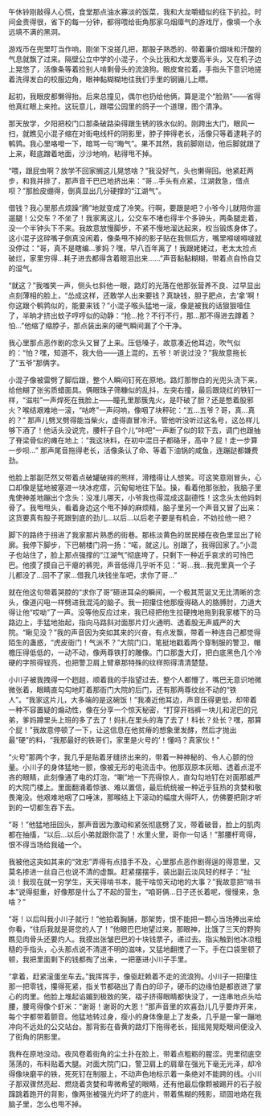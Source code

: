 午休铃刚敲得人心慌，食堂那点油水寡淡的饭菜，我和大龙嚼蜡似的往下扒拉。时间金贵得很，省下的每一分钟，都得喂给街角那家乌烟瘴气的游戏厅，像填一个永远填不满的黑洞。

游戏币在兜里叮当作响，刚坐下没搓几把，那股子熟悉的、带着廉价烟味和汗酸的气息就飘了过来。隔壁公立中学的小混子，个头比我和大龙要高半头，又在机子边上晃悠了，活像条等着捡别人啃剩骨头的流浪狗。眼皮耷拉着，手指头下意识地搓着洗得发白的校服边角，眼神黏糊糊地往我们手里的钢镚儿上瞟。

起初，我眼皮都懒得抬。后来总撞见，偶尔也扔给他俩，算是混个“脸熟”——省得他真红眼上来抢。这玩意儿，跟喂公园里的鸽子一个道理，图个清净。

那天放学，夕阳把校门口那条破路染得跟生锈的铁水似的。刚跨出大门，眼风一扫，就瞧见小混子缩在对街电线杆的阴影里，脖子抻得老长，活像只等着逮耗子的鹌鹑。我心里咯噔一下，暗骂一句“晦气”。果不其然，我前脚刚动，他后脚就跟了上来，鞋底蹭着地面，沙沙地响，粘得甩不掉。

“喂，跟屁虫啊？放学不回家搁这儿晃悠啥？”我没好气，头也懒得回。他紧赶两步，和我并排了，那声音干巴巴地挤出来：“哥…手头有点紧，江湖救急，借点呗？”那脸皮绷得，倒真显出几分硬撑的“江湖气”。

借钱？我心里那点烦躁“腾”地就变成了冷笑。行啊，要跟是吧？小爷今儿就陪你遛遛腿！公交车？不坐了！我家离这儿，公交车不堵也得半个多钟头，两条腿走着，没一个半钟头下不来。我故意放慢脚步，不紧不慢地溜达起来，权当锻炼身体了。这小混子这碎嘴子倒真没闲着，像条甩不掉的影子贴在我侧后方，嘴里嘚啵嘚啵就没停过：“哥，真不是瞎编…爹妈？嘿，早八百年离了！我跟姥姥过，老太太捡点破烂，家里穷得…耗子进去都得含着眼泪出来……”声音黏黏糊糊，带着点自怜自艾的湿气。

“就这？”我嗤笑一声，侧头乜斜他一眼，路灯的光落在他那张营养不良、过早显出点刻薄相的脸上，“怂成这样，还敢学人出来要钱？真缺钱，胆子肥点，去‘拿’啊！你这跟个鹌鹑似的，能要来钱？”小混子喉头猛地一滚，像是被我的话狠狠噎住了，半晌才挤出蚊子哼哼似的动静：“抢…抢？不行不行，那…那不得进去蹲着？怕…”他缩了缩脖子，那点装出来的硬气瞬间漏了个干净。

我心里那点恶作剧的念头又冒了上来。压低嗓子，故意凑近他耳边，吹气似的：“怕？嘿，知道不，我大伯——道上混的，五爷！听说过没？”我故意拖长了“五爷”那俩字。

小混子像被雷劈了脚后跟，整个人瞬间钉死在原地。路灯那惨白的光兜头浇下来，给他糊了张劣质蜡面具。俩眼珠子筛糠似的乱抖，左突右撞，最后跟烧红的铁钉一样，“滋啦”一声焊死在我脸上——瞳孔里那簇鬼火，是吓破了胆？还是憋着股邪火？喉结艰难地一滚，“咕咚”一声闷响，像咽了块秤砣：“五…五爷？哥，真…真的？” 那声儿劈叉劈得能当柴火，虚得直冒冷汗。管他听没听过这名号，这怂样儿够下酒了！他话头没说完，腰杆子自个儿“咔吧”一声断了似的软下去，调门也跟抽了脊梁骨似的瘫在地上：“我这块料，在初中混日子都硌牙，高中？屁！走一步算一步呗…” 那声尾音拖得老长，活像条认了命、等着下油锅的咸鱼，连蹦跶都嫌费劲。

他脸上那副茫然又带着点破罐破摔的熊样，滑稽得让人想笑。可这笑意刚冒头，心口却像是猛地被塞进一块冰疙瘩，沉甸甸地往下坠。操，看着他那张脸，我脑子里鬼使神差地蹦出个念头：没准儿哪天，小爷我也得混成这副德性！这念头太他妈刺骨了。我甩甩头，看着身边这个甩不掉的麻烦精，脑子里另一个声音又冒了出来：这货要真有股子死跟到底的劲儿…以后…以后老子要是有机会，不妨拉他一把？

脚下的路终于拐进了我家那片熟悉的街巷。那栋淡黄色的居民楼在夜色里显出了轮廓。我停下脚步，下巴朝楼门洞一扬：“喏，就这儿。别跟了，我得回家了。”小混子也站住了，脸上那点强撑的“江湖气”彻底垮了，只剩下一种近乎哀求的可怜巴巴。他摸了摸自己干瘪的裤兜，声音低得几乎听不见：“哥…我…我兜里真一个子儿都没了…回不了家…借我几块钱坐车吧，求你了哥…”

就在他这句带着哭腔的“求你了哥”砸进耳朵的瞬间，一个极其荒诞又无比清晰的念头，像道闪电一样劈进我混沌的脑子。我一把攥住他那瘦得硌人的胳膊肘，力道大得让他“哎呦”了一声。没等他反应过来，我已经把他生拉硬拽地拖到我家楼下的马路边上，手猛地抬起，指向马路斜对面那片灯火通明、透着股无声威严的大院。“瞅见没？”我的声音因为突如其来的兴奋，有点发飘，带着一种连自己都觉得陌生的蛊惑，“虎皮衙门！气派不？”大院门口，笔挺地戳着两个穿制服的警卫，帽檐压得低低的，一动不动，像两尊铁打的雕像。门口那盏大灯，把白底黑色几个冷硬的字照得锃亮，也把警卫肩上臂章那特殊的纹样照得清清楚楚。

小川子被我拽得一个趔趄，顺着我的手指望过去，整个人都懵了，嘴巴无意识地微微张着，眼睛直勾勾地盯着那衙门大院的后门，还有那两尊纹丝不动的“铁人”。“我家这片儿，大多端的是这碗饭！”我凑近他耳边，声音压得更低，却带着一种不容置疑的煽动性，像在分享一个惊天秘密，“打穿开裆裤一块儿和泥巴的兄弟，爹妈蹲里头上班的多了去了！妈扎在里头的海了去了！科长？处长？嘿，那算个屁！”我故意停顿了一下，让这信息在他贫瘠的想象里发酵，然后才抛出最“硬”的料，“我那最好的铁哥们，家里是火号的’！懂吗？真家伙！”

“火号”那两个字，我几乎是贴着牙缝挤出来的，带着一种神秘的、令人心颤的份量。小川子的身体猛地一颤，像被无形的电流击中。他那双原本灰暗、透着点混不吝的眼睛，此刻像通了电的灯泡，“唰”地一下亮得惊人，直勾勾地钉在对面那威严的大院门楼上。里面翻涌着惊骇、难以置信，最后统统被一种近乎狂热的贪婪和敬畏淹没。他艰难地咽了口唾沫，那喉结上下滚动的幅度大得吓人，仿佛要把刚才听到的一切都生吞下去。

“哥！”他猛地扭回头，那声音因为激动和紧张彻底劈了叉，带着破音，脸上的肌肉都在抽搐，“以后…以后小弟就跟你混了！水里火里，哥你一句话！”那腰杆弯得，恨不得当场给我磕一个。

我被他这突如其来的“效忠”弄得有点措手不及，心里那点恶作剧得逞的得意里，又莫名掺进一丝自己也说不清的虚飘。赶紧摆摆手，装出副云淡风轻的样子：“扯淡！我现在就一穷学生，天天得啃书本，能干啥惊天动地的大事？”我故意把“啃书本”说得挺重，好像那是什么了不起的营生，“咱哥俩…日子还长着呢，慢慢来，急啥？”

“哥！以后叫我小川子就行！”他拍着胸脯，那架势，恨不能把一颗心当场捧出来给你看，“往后我就是哥您的人了！”他眼巴巴地望过来，那眼神，比饿了三天的野狗瞧见肉骨头还要灼人。我摸出张皱巴巴的十块钱票子，递过去。指尖触到他冰凉粗糙的手指头，心头那点说不清道不明的滋味，又猛地翻搅了一下。手在口袋里顿了顿，我把里面剩下的钱都掏了出来，一把塞进小川子手里。

“拿着，赶紧滚蛋坐车去。”我挥挥手，像驱赶赖着不走的流浪狗。小川子一把攥住那一把零钱，攥得死紧，指关节都硌出了青白的印子，硬币的边缘怕是都嵌进了掌心的肉里。他脸上堆起谄媚到极致的笑，褶子挤得眼睛都快没了，一连串地点头哈腰，腰弯得像个虾米：“谢哥！谢哥的大恩！”那声音里的欢喜劲儿几乎要炸开来，每个字都带着颤音。他猛地转过身，瘦小的身体像是上了发条，几乎是一窜一蹦地冲向不远处的公交站台。那背影在昏黄的路灯下拖得老长，摇摇晃晃眨眼间便没入了街角的阴影里。

我杵在原地没动。夜风卷着街角的尘土扑在脸上，带着点粗粝的腥涩。兜里彻底空荡荡的，布料贴着大腿。对面大院门口，警卫肩上的肩章在强光下毫无光泽，却冷得像块磨平的铁，死死钉在制服上，不动声色地标示着一条绝对不能跨的线。小川子那双骤然亮起、燃烧着贪婪和卑微希望的眼睛，还有他最后像颗被踢开的石子般蹿跳着跑开的背影，像两张被强光灼坏了的底片，带着焦糊的残影，顽固地烙在我脑子里，怎么也甩不掉。
